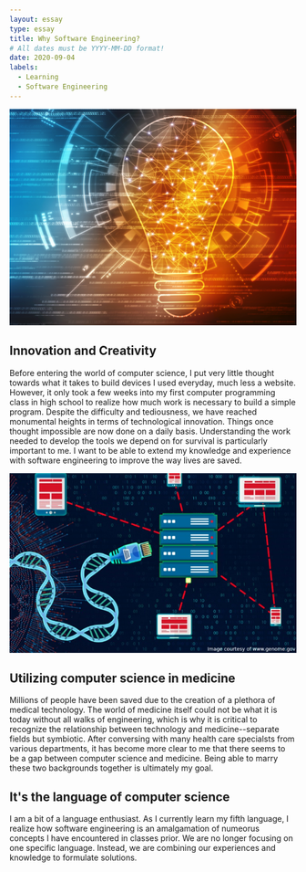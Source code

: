```yaml
---
layout: essay
type: essay
title: Why Software Engineering?
# All dates must be YYYY-MM-DD format!
date: 2020-09-04
labels:
  - Learning
  - Software Engineering
---
```


<img class="ui small left floated image" src="../images/innovate.png">

## Innovation and Creativity

Before entering the world of computer science, I put very little thought towards what it takes to build devices I used everyday, much less a website. However, it only took a few weeks into my first computer programming class in high school to realize how much work is necessary to build a simple program. Despite the difficulty and tediousness, we have reached monumental heights in terms of technological innovation. Things once thought impossible are now done on a daily basis. Understanding the work needed to develop the tools we depend on for survival is particularly important to me. I want to be able to extend my knowledge and experience with software engineering to improve the way lives are saved.

<img class="ui medium right floated image" src="../images/bioinform.jpg">

## Utilizing computer science in medicine

Millions of people have been saved due to the creation of a plethora of medical technology. The world of medicine itself could not be what it is today without all walks of engineering, which is why it is critical to recognize the relationship between technology and medicine--separate fields but symbiotic. After conversing with many health care specialsts from various departments, it has become more clear to me that there seems to be a gap between computer science and medicine. Being able to marry these two backgrounds together is ultimately my goal.

## It's the language of computer science

I am a bit of a language enthusiast. As I currently learn my fifth language, I realize how software engineering is an amalgamation of numeorus concepts I have encountered in classes prior. We are no longer focusing on one specific language. Instead, we are combining our experiences and knowledge to formulate solutions.
